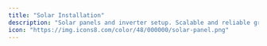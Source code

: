 ```yaml
---
title: "Solar Installation"
description: "Solar panels and inverter setup. Scalable and reliable grid installation."
icon: "https://img.icons8.com/color/48/000000/solar-panel.png"
---
```


